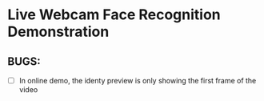 # Live Webcam Face Recognition Demonstration

## BUGS:

- [ ] In online demo, the identy preview is only showing the first frame of the video
